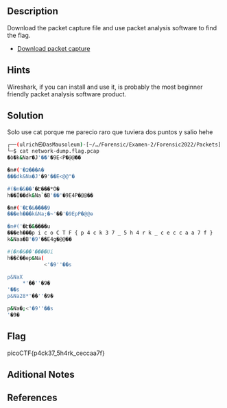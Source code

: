 ## Description
Download the packet capture file and use packet analysis software to find the flag.

-   [Download packet capture](https://artifacts.picoctf.net/c/194/network-dump.flag.pcap)

## Hints
Wireshark, if you can install and use it, is probably the most beginner friendly packet analysis software product.

## Solution
Solo use cat porque me parecio raro que tuviera dos puntos y salio hehe

```bash
┌──(ulrich㉿DasMausoleum)-[~/…/Forensic/Examen-2/Forensic2022/Packets]
└─$ cat network-dump.flag.pcap 
�ò�k&Nar�J'��'�9E<P�@@��

�n#('�Զ���A�
���dk&Na�J'�9'��E<@@"�

#(�n�&��'�Է���*O�
h��Í��dk&Na`�B'��'�9E4P�@@��

�n#('�Է�&����9
���eh���k&Na;�~'��'�9EpP�@@ѳ

�n#('�Է�&����u
���eh���p i c o C T F { p 4 c k 3 7 _ 5 h 4 r k _ c e c c a a 7 f }
k&Naa�B'�9'��E4g�@@��

#(�n�&��'����Ui
h��č��ep&Na(
            <'�9''��s

p&NaX
     *'��''�9�
'��s
p&Na28*'��''�9�

p&Na�;<'�9''��s
'�9�
```

## Flag
picoCTF{p4ck37_5h4rk_ceccaa7f}

## Aditional Notes

## References
